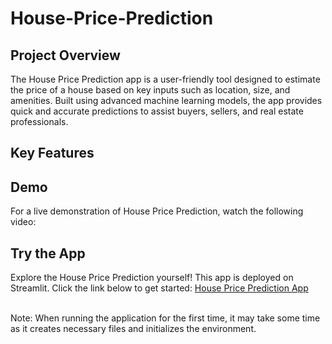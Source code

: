 # House-Price-Prediction

<h2> Project Overview </h2>
The House Price Prediction app is a user-friendly tool designed to estimate the price of a house based on key inputs such as location, size, and amenities. Built using advanced machine learning models, the app provides quick and accurate predictions to assist buyers, sellers, and real estate professionals.

<h2> Key Features </h2>

<h2> Demo </h2>
For a live demonstration of House Price Prediction, watch the following video:

<h2>Try the App</h2>
Explore the House Price Prediction yourself! This app is deployed on Streamlit. Click the link below to get started: <a href ="https://potential-disco-x7xr94rj66cp6gp-8501.app.github.dev/"> House Price Prediction App </a>



<br/>Note: When running the application for the first time, it may take some time as it creates necessary files and initializes the environment.

